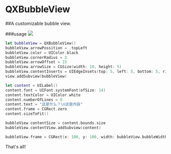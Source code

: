 # QXBubbleView
##A customizable bubble view.

###usage
![](https://github.com/labi3285/QXBubbleView/master/screen_short.png)  
```swift
let bubbleView = QXBubbleView()
bubbleView.arrowPossition = .topLeft
bubbleView.color = UIColor.black
bubbleView.cornerRadius = 3
bubbleView.arrowOffset = 15
bubbleView.arrowSize = CGSize(width: 10, height: 5)
bubbleView.contentInserts = UIEdgeInsets(top: 5, left: 5, bottom: 5, right: 5)
view.addSubview(bubbleView)

let content = UILabel()
content.font = UIFont.systemFont(ofSize: 14)
content.textColor = UIColor.white
content.numberOfLines = 0
content.text = "这是什么？\n这是内容"
content.frame = CGRect.zero
content.sizeToFit()

bubbleView.contentSize = content.bounds.size
bubbleView.contentView.addSubview(content)

bubbleView.frame = CGRect(x: 100, y: 100, width: bubbleView.bubbleWidth, height: bubbleView.bubbleHeight)
```

That's all!
